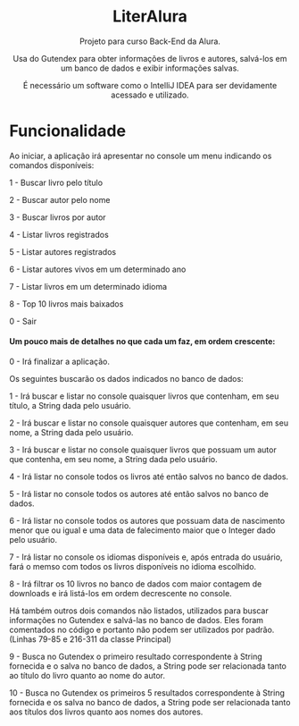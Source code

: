 <h1 align="center"> LiterAlura </h1>
<p align="center"> Projeto para curso Back-End da Alura. </p>
<p align="center"> Usa do Gutendex para obter informações de livros e autores, salvá-los em um banco de dados e exibir informações salvas. </p>
<p align="center"> É necessário um software como o IntelliJ IDEA para ser devidamente acessado e utilizado. </p>

# Funcionalidade
Ao iniciar, a aplicação irá apresentar no console um menu indicando os comandos disponíveis:
<p>1 - Buscar livro pelo título</p>
<p>2 - Buscar autor pelo nome</p>
<p>3 - Buscar livros por autor</p>
<p>4 - Listar livros registrados</p>
<p>5 - Listar autores registrados</p>
<p>6 - Listar autores vivos em um determinado ano</p>
<p>7 - Listar livros em um determinado idioma</p>
<p>8 - Top 10 livros mais baixados</p>
<p>0 - Sair</p>

<h4> Um pouco mais de detalhes no que cada um faz, em ordem crescente: </h4>

  0 - Irá finalizar a aplicação.

  Os seguintes buscarão os dados indicados no banco de dados:

  1 - Irá buscar e listar no console quaisquer livros que contenham, em seu título, a String dada pelo usuário.

  2 - Irá buscar e listar no console quaisquer autores que contenham, em seu nome, a String dada pelo usuário.

  3 - Irá buscar e listar no console quaisquer livros que possuam um autor que contenha, em seu nome, a String dada pelo usuário.

  4 - Irá listar no console todos os livros até então salvos no banco de dados.

  5 - Irá listar no console todos os autores até então salvos no banco de dados.

  6 - Irá listar no console todos os autores que possuam data de nascimento menor que ou igual e uma data de falecimento maior que o Integer dado pelo usuário.

  7 - Irá listar no console os idiomas disponíveis e, após entrada do usuário, fará o memso com todos os livros disponíveis no idioma escolhido.

  8 - Irá filtrar os 10 livros no banco de dados com maior contagem de downloads e irá listá-los em ordem decrescente no console. 

Há também outros dois comandos não listados, utilizados para buscar informações no Gutendex e salvá-las no banco de dados. Eles foram comentados no código e portanto não podem ser utilizados por padrão. (Linhas 79-85 e 216-311 da classe Principal)

9 - Busca no Gutendex o primeiro resultado correspondente à String fornecida e o salva no banco de dados, a String pode ser relacionada tanto ao título do livro quanto ao nome do autor.

10 - Busca no Gutendex os primeiros 5 resultados correspondente à String fornecida e os salva no banco de dados, a String pode ser relacionada tanto aos títulos dos livros quanto aos nomes dos autores.

